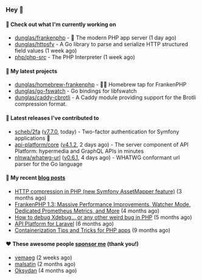 ### Hey 👋

#### 👷 Check out what I'm currently working on

- [dunglas/frankenphp](https://github.com/dunglas/frankenphp) - 🧟 The modern PHP app server (1 day ago)
- [dunglas/httpsfv](https://github.com/dunglas/httpsfv) - A Go library to parse and serialize HTTP structured field values (1 week ago)
- [php/php-src](https://github.com/php/php-src) - The PHP Interpreter (1 week ago)

#### 🌱 My latest projects

- [dunglas/homebrew-frankenphp](https://github.com/dunglas/homebrew-frankenphp) - 🍺🧟 Homebrew tap for FrankenPHP
- [dunglas/go-fswatch](https://github.com/dunglas/go-fswatch) - Go bindings for libfswatch
- [dunglas/caddy-cbrotli](https://github.com/dunglas/caddy-cbrotli) - A Caddy module providing support for the Brotli compression format.

#### 🔭 Latest releases I've contributed to

- [scheb/2fa](https://github.com/scheb/2fa) ([v7.7.0](https://github.com/scheb/2fa/releases/tag/v7.7.0), today) - Two-factor authentication for Symfony applications 🔐
- [api-platform/core](https://github.com/api-platform/core) ([v4.1.2](https://github.com/api-platform/core/releases/tag/v4.1.2), 2 days ago) - The server component of API Platform: hypermedia and GraphQL APIs in minutes
- [nlnwa/whatwg-url](https://github.com/nlnwa/whatwg-url) ([v0.6.1](https://github.com/nlnwa/whatwg-url/releases/tag/v0.6.1), 4 days ago) - WHATWG conformant url parser for the Go language

#### 📜 My recent [blog posts](https://dunglas.fr)

- [HTTP compression in PHP (new Symfony AssetMapper feature)](https://dunglas.dev/2024/12/http-compression-in-php-new-symfony-assetmapper-feature/) (3 months ago)
- [FrankenPHP 1.3: Massive Performance Improvements, Watcher Mode, Dedicated Prometheus Metrics, and More](https://dunglas.dev/2024/11/frankenphp-1-3-massive-performance-improvements-watcher-mode-dedicated-prometheus-metrics-and-more/) (4 months ago)
- [How to debug Xdebug… or any other weird bug in PHP](https://dunglas.dev/2024/10/how-to-debug-xdebug-or-any-other-weird-bug-in-php/) (5 months ago)
- [API Platform for Laravel](https://dunglas.dev/2024/09/api-platform-for-laravel/) (6 months ago)
- [Containerization Tips and Tricks for PHP apps](https://dunglas.dev/2024/05/containerization-tips-and-tricks-for-php-apps/) (9 months ago)

#### ❤️ These awesome people [sponsor me](https://github.com/sponsors/dunglas) (thank you!)

- [vemaeg](https://github.com/vemaeg) (2 weeks ago)
- [malsatin](https://github.com/malsatin) (2 months ago)
- [Oksydan](https://github.com/Oksydan) (4 months ago)
